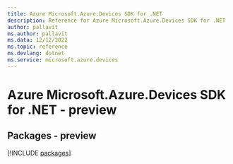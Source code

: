 ```yaml
---
title: Azure Microsoft.Azure.Devices SDK for .NET
description: Reference for Azure Microsoft.Azure.Devices SDK for .NET
author: pallavit
ms.author: pallavit
ms.data: 12/12/2022
ms.topic: reference
ms.devlang: dotnet
ms.service: microsoft.azure.devices
---
```

# Azure Microsoft.Azure.Devices SDK for .NET - preview
## Packages - preview
[!INCLUDE [packages](microsoft.azure.devices-index.md)]